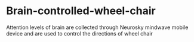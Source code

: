 # Brain-controlled-wheel-chair
Attention levels of brain are collected through Neurosky mindwave mobile device and are used to control the directions of wheel chair
